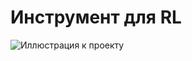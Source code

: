 # Инструмент для RL
![Иллюстрация к проекту](https://github.com/evilsadko/captcha-crack-tools/blob/master/modified_recap_api/img_temp.png)
